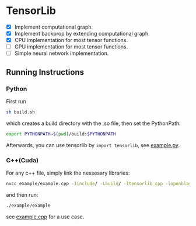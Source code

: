 # TensorLib

- [x] Implement computational graph.
- [x] Implement backprop by extending computational graph.
- [x] CPU implementation for most tensor functions.
- [ ] GPU implementation for most tensor functions.
- [ ] Simple neural network implementation.

## Running Instructions

### Python

First run
```bash
sh build.sh
```
which creates a build directory with the .so file, then set the PythonPath:
```bash
export PYTHONPATH=$(pwd)/build:$PYTHONPATH
```
Afterwards, you can use tensorlib by `import tensorlib`, see [example.py](example/example.py).

### C++(Cuda)

For any c++ file, simply link the nessesary libraries:
```sh
nvcc example/example.cpp -Iinclude/ -Lbuild/ -ltensorlib_cpp -lopenblas -lcudart -lcublas -o example/example
```
and then run:
```sh
./example/example
```
see [example.cpp](example/example.cpp) for a use case.